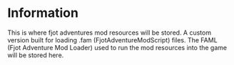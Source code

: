 # Information
This is where fjot adventures mod resources will be stored. A custom version built for loading .fam (FjotAdventureModScript) files. The FAML (Fjot Adventure Mod Loader) used to run the mod resources into the game will be stored here. 
